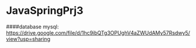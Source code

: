# JavaSpringPrj3

####database mysql: 
https://drive.google.com/file/d/1hc9ibQTg3OPUghV4aZWUdAMy57Rsdwy5/view?usp=sharing
